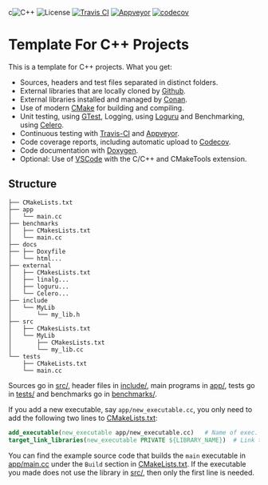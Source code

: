 c![C++](https://camo.githubusercontent.com/c59efb57803dde7f352f4932a468a7f39fa2fb5f/68747470733a2f2f696d672e736869656c64732e696f2f62616467652f632532422532422d31312f31342f31372f32302d626c75652e737667)
![License](https://camo.githubusercontent.com/890acbdcb87868b382af9a4b1fac507b9659d9bf/68747470733a2f2f696d672e736869656c64732e696f2f62616467652f6c6963656e73652d4d49542d626c75652e737667)
[![Travis CI](https://api.travis-ci.org/franneck94/CppCmakeTemplate.svg?branch=master)](https://travis-ci.org/github/vatrox-eval/CppCmakeTemplate)
[![Appveyor](https://ci.appveyor.com/api/projects/status/k4umysi98v5xo2sw/branch/master?svg=true)](https://ci.appveyor.com/project/vatrox-eval/CppCmakeTemplate/branch/master)
[![codecov](https://codecov.io/gh/franneck94/CppCmakeTemplate/branch/master/graph/badge.svg)](https://codecov.io/gh/vatrox-eval/CppCmakeTemplate)

# Template For C++ Projects 

This is a template for C++ projects. What you get:

-   Sources, headers and test files separated in distinct folders.
-   External libraries that are locally cloned by [Github](https://github.com).
-   External libraries installed and managed by [Conan](https://conan.io/).
-   Use of modern [CMake](https://cmake.org/) for building and compiling.
-   Unit testing, using [GTest](https://github.com/google/googletest), Logging, using [Loguru](https://github.com/emilk/loguru) and Benchmarking, using [Celero](https://github.com/DigitalInBlue/Celero).
-   Continuous testing with [Travis-CI](https://travis-ci.org/) and [Appveyor](https://www.appveyor.com/).
-   Code coverage reports, including automatic upload to [Codecov](https://codecov.io).
-   Code documentation with [Doxygen](http://www.stack.nl/~dimitri/doxygen/).
-   Optional: Use of [VSCode](https://code.visualstudio.com/) with the C/C++ and CMakeTools extension.

## Structure
``` text
├── CMakeLists.txt
├── app
│   └── main.cc
├── benchmarks
│   ├── CMakesLists.txt
│   └── main.cc
├── docs
├── ├── Doxyfile
│   └── html...
├── external
│   ├── CMakesLists.txt
│   ├── linalg...
│   ├── loguru...
│   └── Celero...
├── include
│   └── MyLib
│       └── my_lib.h
├── src
│   ├── CMakesLists.txt
│   └── MyLib
│       ├── CMakesLists.txt
│       └── my_lib.cc
└── tests
    ├── CMakeLists.txt
    └── main.cc
```

Sources go in [src/](src/), header files in [include/](include/), main programs in [app/](app),
tests go in [tests/](tests/) and benchmarks go in [benchmarks/](benchmarks/).

If you add a new executable, say `app/new_executable.cc`, you only need to add the following two lines to [CMakeLists.txt](CMakeLists.txt): 

``` cmake
add_executable(new_executable app/new_executable.cc)   # Name of exec. and location of file.
target_link_libraries(new_executable PRIVATE ${LIBRARY_NAME})  # Link the executable to lib built from src/*.cc (if it uses it).
```

You can find the example source code that builds the `main` executable in [app/main.cc](app/main.cc) under the `Build` section in [CMakeLists.txt](CMakeLists.txt). 
If the executable you made does not use the library in [src/](src), then only the first line is needed.
